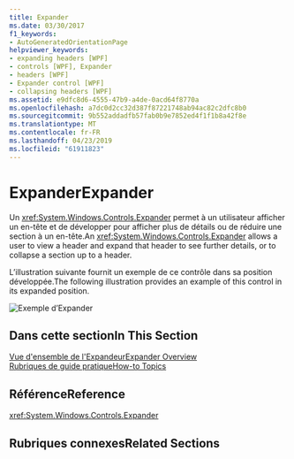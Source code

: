 ```yaml
---
title: Expander
ms.date: 03/30/2017
f1_keywords:
- AutoGeneratedOrientationPage
helpviewer_keywords:
- expanding headers [WPF]
- controls [WPF], Expander
- headers [WPF]
- Expander control [WPF]
- collapsing headers [WPF]
ms.assetid: e9dfc8d6-4555-47b9-a4de-0acd64f8770a
ms.openlocfilehash: a7dc0d2cc32d387f87221748ab94ac82c2dfc8b0
ms.sourcegitcommit: 9b552addadfb57fab0b9e7852ed4f1f1b8a42f8e
ms.translationtype: MT
ms.contentlocale: fr-FR
ms.lasthandoff: 04/23/2019
ms.locfileid: "61911823"
---
```

# <a name="expander"></a><span data-ttu-id="caf26-102">Expander</span><span class="sxs-lookup"><span data-stu-id="caf26-102">Expander</span></span>
<span data-ttu-id="caf26-103">Un <xref:System.Windows.Controls.Expander> permet à un utilisateur afficher un en-tête et de développer pour afficher plus de détails ou de réduire une section à un en-tête.</span><span class="sxs-lookup"><span data-stu-id="caf26-103">An <xref:System.Windows.Controls.Expander> allows a user to view a header and expand that header to see further details, or to collapse a section up to a header.</span></span>  
  
 <span data-ttu-id="caf26-104">L’illustration suivante fournit un exemple de ce contrôle dans sa position développée.</span><span class="sxs-lookup"><span data-stu-id="caf26-104">The following illustration provides an example of this control in its expanded position.</span></span>  
  
 ![Exemple d’Expander](./media/expander/expander-control-example.jpg)
  
## <a name="in-this-section"></a><span data-ttu-id="caf26-106">Dans cette section</span><span class="sxs-lookup"><span data-stu-id="caf26-106">In This Section</span></span>  
 [<span data-ttu-id="caf26-107">Vue d'ensemble de l'Expandeur</span><span class="sxs-lookup"><span data-stu-id="caf26-107">Expander Overview</span></span>](expander-overview.md)  
 [<span data-ttu-id="caf26-108">Rubriques de guide pratique</span><span class="sxs-lookup"><span data-stu-id="caf26-108">How-to Topics</span></span>](expander-how-to-topics.md)  
  
## <a name="reference"></a><span data-ttu-id="caf26-109">Référence</span><span class="sxs-lookup"><span data-stu-id="caf26-109">Reference</span></span>  
 <xref:System.Windows.Controls.Expander>  
  
## <a name="related-sections"></a><span data-ttu-id="caf26-110">Rubriques connexes</span><span class="sxs-lookup"><span data-stu-id="caf26-110">Related Sections</span></span>
